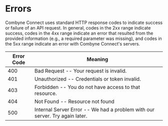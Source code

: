 # Errors

Combyne Connect uses standard HTTP response codes to indicate success or failure of an API request. 
In general, codes in the 2xx range indicate success, codes in the 4xx range indicate an error that resulted from the provided information (e.g., a required parameter was missing), and codes in the 5xx range indicate an error with Combyne Connect's servers.


Error Code | Meaning
---------- | -------
400 | Bad Request -- Your request is invalid.
401 | Unauthorized -- Credentials or token invalid.
403 | Forbidden -- You do not have access to that resource.
404 | Not Found -- Resource not found
500 | Internal Server Error -- We had a problem with our server. Try again later.
